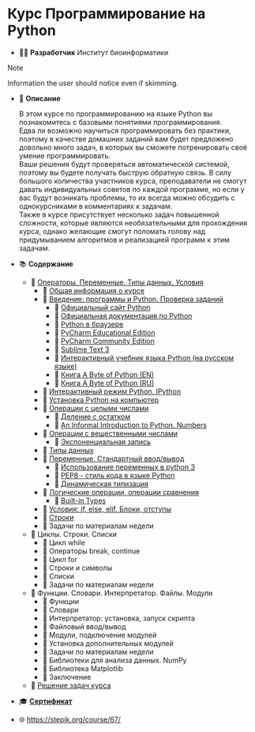 # Курс Программирование на Python

* :man_technologist: **Разработчик** Институт биоинформатики 

> [!NOTE]
> Information the user should notice even if skimming.

* :memo: **Описание**

	В этом курсе по программированию на языке Python вы познакомитесь с базовыми понятиями программирования.  
Едва ли возможно научиться программировать без практики, поэтому в качестве домашних заданий вам будет предложено довольно много задач, в которых вы сможете потренировать своё умение программировать.  
Ваши решения будут проверяться автоматической системой, поэтому вы будете получать быструю обратную связь. В силу большого количества участников курса, преподаватели не смогут давать индивидуальных советов по каждой программе, но если у вас будут возникать проблемы, то их всегда можно обсудить с однокурсниками в комментариях к задачам.  
Также в курсе присутствует несколько задач повышенной сложности, которые являются необязательными для прохождения курса, однако желающие смогут поломать голову над придумыванием алгоритмов и реализацией программ к этим задачам.

* :books: **Содержание**
	* :green_book: [Операторы. Переменные. Типы данных. Условия](https://onedrive.live.com/?authkey=%21AGzgO67ZttTN6do&cid=334D0964A644C8BA&id=334D0964A644C8BA%211135171&parId=334D0964A644C8BA%211135161&o=OneUp)
		* :green_book: [Общая информация о курсе](https://onedrive.live.com/?cid=334D0964A644C8BA&id=334D0964A644C8BA%211135198&parId=334D0964A644C8BA%211135161&o=OneUp)
		* :green_book: [Введение: программы и Python. Проверка заданий](https://onedrive.live.com/?cid=334D0964A644C8BA&id=334D0964A644C8BA%211135206&parId=334D0964A644C8BA%211135161&o=OneUp)
			* :blue_book: [Официальный сайт Python](https://www.python.org/)
			* :blue_book: [Официальная документация по Python](https://docs.python.org/3/)
			* :blue_book: [Python в браузере](https://trinket.io/python/41462f0f16)
			* :blue_book: [PyCharm Educational Edition](https://www.jetbrains.com/pycharm-educational/)
			* :blue_book: [PyCharm Community Edition](https://www.jetbrains.com/pycharm/)
			* :blue_book: [Sublime Text 3](http://www.sublimetext.com/3)
			* :blue_book: [Интерактивный учебник языка Python (на русском языке)](http://pythontutor.ru/)
			* :blue_book: [Книга A Byte of Python (EN)](http://www.swaroopch.com/notes/python/)
			* :blue_book: [Книга A Byte of Python (RU)](http://wombat.org.ua/AByteOfPython/)
		* :green_book: [Интерактивный режим Python. IPython](https://onedrive.live.com/?cid=334D0964A644C8BA&id=334D0964A644C8BA%211135210&parId=334D0964A644C8BA%211135161&o=OneUp)
		* :green_book: [Установка Python на компьютер](https://onedrive.live.com/?cid=334D0964A644C8BA&id=334D0964A644C8BA%211135215&parId=334D0964A644C8BA%211135161&o=OneUp)
		* :green_book: [Операции с целыми числами](https://onedrive.live.com/?cid=334D0964A644C8BA&id=334D0964A644C8BA%211135216&parId=334D0964A644C8BA%211135161&o=OneUp)
			* :blue_book: [Деление с остатком](https://ru.wikipedia.org/wiki/Деление_с_остатком)
			* :blue_book: [An Informal Introduction to Python. Numbers](https://docs.python.org/3/tutorial/introduction.html#numbers)
		* :green_book: [Операции с вещественными числами](https://onedrive.live.com/?cid=334D0964A644C8BA&id=334D0964A644C8BA%211135222&parId=334D0964A644C8BA%211135161&o=OneUp)
			* :blue_book: [Экспоненциальная запись](https://ru.wikipedia.org/wiki/Экспоненциальная_запись#.D0.9A.D0.BE.D0.BC.D0.BF.D1.8C.D1.8E.D1.82.D0.B5.D1.80.D0.BD.D1.8B.D0.B9_.D1.81.D0.BF.D0.BE.D1.81.D0.BE.D0.B1_.D1.8D.D0.BA.D1.81.D0.BF.D0.BE.D0.BD.D0.B5.D0.BD.D1.86.D0.B8.D0.B0.D0.BB.D1.8C.D0.BD.D0.BE.D0.B9_.D0.B7.D0.B0.D0.BF.D0.B8.D1.81.D0.B8)
		* :green_book: [Типы данных](https://onedrive.live.com/?cid=334D0964A644C8BA&id=334D0964A644C8BA%211135224&parId=334D0964A644C8BA%211135161&o=OneUp)
		* :green_book: [Переменные. Стандартный ввод/вывод](https://onedrive.live.com/?cid=334D0964A644C8BA&id=334D0964A644C8BA%211135227&parId=334D0964A644C8BA%211135161&o=OneUp)
			* :blue_book: [Использование переменных в python 3](https://www.8host.com/blog/ispolzovanie-peremennyx-v-python-3/) 
			* :blue_book: [PEP8 - стиль кода в языке Python](https://pep8.ru/doc/pep8/)
			* :blue_book: [Динамическая типизация](https://ru.wikipedia.org/wiki/Динамическая_типизация)
		* :green_book: [Логические операции, операции сравнения](https://onedrive.live.com/?cid=334D0964A644C8BA&id=334D0964A644C8BA%211135228&parId=334D0964A644C8BA%211135161&o=OneUp)
			* :blue_book: [Built-in Types](https://docs.python.org/3/library/stdtypes.html)
		* :green_book: [Условия: if, else, elif. Блоки, отступы](https://onedrive.live.com/?cid=334D0964A644C8BA&id=334D0964A644C8BA%211135233&parId=334D0964A644C8BA%211135161&o=OneUp)
		* :green_book: [Строки](https://onedrive.live.com/?cid=334D0964A644C8BA&id=334D0964A644C8BA%211135235&parId=334D0964A644C8BA%211135161&o=OneUp)
		* :green_book: Задачи по материалам недели
	* :green_book: Циклы. Строки. Списки
		* :green_book: Цикл while
		* :green_book: Операторы break, continue
		* :green_book: Цикл for
		* :green_book: Строки и символы
		* :green_book: Списки
		* :green_book: Задачи по материалам недели
	* :green_book: Функции. Словари. Интерпретатор. Файлы. Модули
		* :green_book: Функции
		* :green_book: Словари
		* :green_book: Интерпретатор: установка, запуск скрипта
		* :green_book: Файловый ввод/вывод
		* :green_book: Модули, подключение модулей
		* :green_book: Установка дополнительных модулей
		* :green_book: Задачи по материалам недели
		* :green_book: Библиотеки для анализа данных. NumPy
		* :green_book: Библиотека Matplotlib
		* :green_book: Заключение
	* :closed_book: [Решение задач курса](https://github.com/pilyay/python-programming-course-by-bioinformatics-institute/blob/master/python-programming.ipynb)
	
* :mortar_board: [**Сертификат**](https://github.com/pilyay/python-programming-course-by-bioinformatics-institute/blob/master/certificate.pdf)

* :globe_with_meridians: <https://stepik.org/course/67/>
